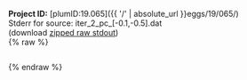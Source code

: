 **Project ID:** [plumID:19.065]({{ '/' | absolute_url }}eggs/19/065/)  
Stderr for source:  iter_2_pc_[-0.1,-0.5].dat   
(download [zipped raw stdout](iter_2_pc_[-0.1,-0.5].dat.plumed_master.stdout.txt.zip))  
{% raw %}
<pre>
</pre>
{% endraw %}
